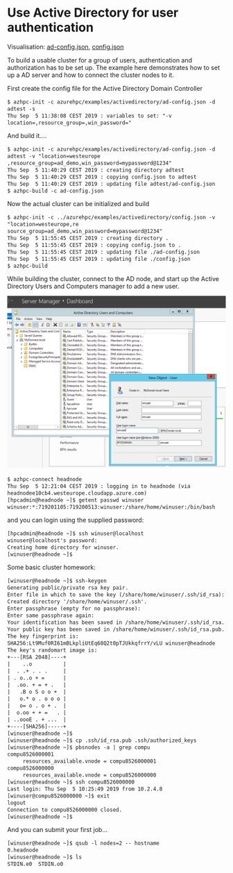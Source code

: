 # Use Active Directory for user authentication

Visualisation: [ad-config.json](https://azurehpc.azureedge.net/?o=https://raw.githubusercontent.com/Azure/azurehpc/master/examples/activedirectory/ad-config.json), [config.json](https://azurehpc.azureedge.net/?o=https://raw.githubusercontent.com/Azure/azurehpc/master/examples/activedirectory/config.json)

To build a usable cluster for a group of users, authentication and authorization has to be set up. The example
here demonstrates how to set up a AD server and how to connect the cluster nodes to it.

First create the config file for the Active Directory Domain Controller
```
$ azhpc-init -c azurehpc/examples/activedirectory/ad-config.json -d adtest -s
Thu Sep  5 11:38:08 CEST 2019 : variables to set: "-v location=,resource_group=,win_password="
```
 
And build it....
```
$ azhpc-init -c azurehpc/examples/activedirectory/ad-config.json -d adtest -v "location=westeurope
,resource_group=ad_demo,win_password=mypassword@1234"
Thu Sep  5 11:40:29 CEST 2019 : creating directory adtest
Thu Sep  5 11:40:29 CEST 2019 : copying config.json to adtest
Thu Sep  5 11:40:29 CEST 2019 : updating file adtest/ad-config.json
$ azhpc-build -c ad-config.json
```

Now the actual cluster can be initialized and build
```
$ azhpc-init -c ../azurehpc/examples/activedirectory/config.json -v "location=westeurope,re
source_group=ad_demo,win_password=mypassword@1234"
Thu Sep  5 11:55:45 CEST 2019 : creating directory .
Thu Sep  5 11:55:45 CEST 2019 : copying config.json to .
Thu Sep  5 11:55:45 CEST 2019 : updating file ./ad-config.json
Thu Sep  5 11:55:45 CEST 2019 : updating file ./config.json
$ azhpc-build
```

While building the cluster, connect to the AD node, and start up the Active Directory Users and Computers manager to add a new user.

![Add Windows User](add_windows_user.png?raw=true)

```
$ azhpc-connect headnode
Thu Sep  5 12:21:04 CEST 2019 : logging in to headnode (via headnodee10cb4.westeurope.cloudapp.azure.com)
[hpcadmin@headnode ~]$ getent passwd winuser
winuser:*:719201105:719200513:winuser:/share/home/winuser:/bin/bash
```

and you can login using the supplied password:
```
[hpcadmin@headnode ~]$ ssh winuser@localhost
winuser@localhost's password:
Creating home directory for winuser.
[winuser@headnode ~]$
```
Some basic cluster homework:
```
[winuser@headnode ~]$ ssh-keygen
Generating public/private rsa key pair.
Enter file in which to save the key (/share/home/winuser/.ssh/id_rsa):
Created directory '/share/home/winuser/.ssh'.
Enter passphrase (empty for no passphrase):
Enter same passphrase again:
Your identification has been saved in /share/home/winuser/.ssh/id_rsa.
Your public key has been saved in /share/home/winuser/.ssh/id_rsa.pub.
The key fingerprint is:
SHA256:Lt9Muf0RI61mBLkpliUtEq68Q2t0pTJUkkqfrrY/vLU winuser@headnode
The key's randomart image is:
+---[RSA 2048]----+
|    ..o          |
|  . .+ . . .     |
| . o..o + =      |
|  .oo. + = + .   |
|   .B o S o o +  |
|   o.* o . o o o |
|   o= o . o + .  |
|  o.oo + + =   . |
| ..oooE . + ...  |
+----[SHA256]-----+
[winuser@headnode ~]$
[winuser@headnode ~]$ cp .ssh/id_rsa.pub .ssh/authorized_keys
[winuser@headnode ~]$ pbsnodes -a | grep compu
compu8526000001
     resources_available.vnode = compu8526000001
compu8526000000
     resources_available.vnode = compu8526000000
[winuser@headnode ~]$ ssh compu8526000000
Last login: Thu Sep  5 10:25:49 2019 from 10.2.4.8
[winuser@compu8526000000 ~]$ exit
logout
Connection to compu8526000000 closed.
[winuser@headnode ~]$
```

And you can submit your first job... 
```
[winuser@headnode ~]$ qsub -l nodes=2 -- hostname
0.headnode
[winuser@headnode ~]$ ls
STDIN.e0  STDIN.o0
```


